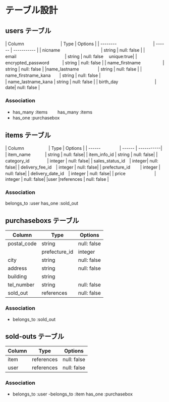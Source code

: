 <!-- アソシエーションを書くこと・ER図で書かれているカラムを全て網羅すること -->
# テーブル設計

## users テーブル

| Column   　　　　　　　　| Type   | Options     |
| --------　　　　　 　　　| ------ | ----------- |
| nicname 　　　　　　　　　| string | null: false |
| email　　　　　　　　　　　| string | null: false 　unique:true|
| encrypted_password　　　| string | null: false |
| name_firstname　　　　　| string | null: false |
|name_lastname　　　　    | string | null: false |
| name_firstname_kana　　| string | null: false  |   
| name_lastname_kana     | string | null: false  |
| birth_day　　　　　　　 　| date| null: false |

### Association
- has_many :items　
　has_many :items
- has_one :purchasebox

## items テーブル

| Column　　　　 　  | Type   | Options    |
| ------　　　　    | ------ | -----------|
| item_name　　　   | string | null: false|
| item_info_id     | string | null: false|
| category_id　　　　| integer | null: false|
| sales_status_id　| integer| null: false|
| delivery_fee_id　| integer | null: false|
| prefecture_id　　  | integer | null: false|
| delivery_date_id　| integer | null: false|
| price  　　　　　　 | integer | null: false|
|user          |references | null: false |

### Association
belongs_to :user
has_one    :sold_out
## purchaseboxs テーブル

| Column        | Type       | Options|
| ------        | ---------- | -------|
| postal_code   |string | null: false |
||prefecture_id  |integer| null: false |
|city           |string | null: false |
|address        |string | null: false |
|building       |string | 
|tel_number     |string | null: false |
|sold_out       |references | null: false |
### Association

- belongs_to :sold_out



## sold-outs テーブル

| Column  | Type       | Options |
| ------- | ---------- | -------|
| item |references | null: false |
| user |references | null: false |

### Association

- belongs_to :user
-belongs_to :item
 has_one    :purchasebox
